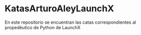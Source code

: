 # KatasArturoAleyLaunchX
En este repositorio se encuentran las catas correspondientes al propedéutico de Python de LaunchX
